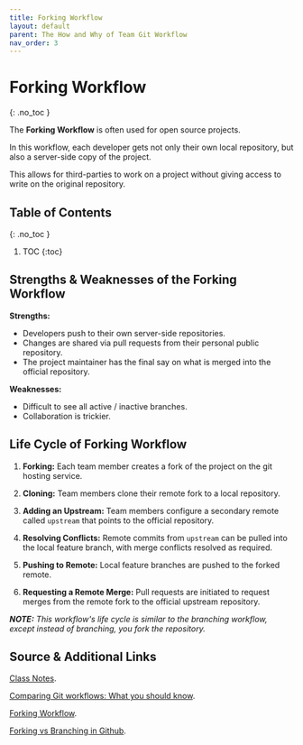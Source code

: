 ```yaml
---
title: Forking Workflow
layout: default
parent: The How and Why of Team Git Workflow
nav_order: 3
---
```


<!-- prettier-ignore-start -->

# Forking Workflow
{: .no_toc }

The **Forking Workflow** is often used for open source projects. 

In this workflow, each developer gets not only their own local repository, but also a server-side copy of the project.

This allows for third-parties to work on a project without giving access to write on the original repository.

## Table of Contents
{: .no_toc }

1. TOC
{:toc}

<!-- prettier-ignore-end -->

## Strengths & Weaknesses of the Forking Workflow

**Strengths:**
- Developers push to their own server-side repositories.
- Changes are shared via pull requests from their personal public repository.
- The project maintainer has the final say on what is merged into the official repository.

**Weaknesses:**
- Difficult to see all active / inactive branches.
- Collaboration is trickier.

## Life Cycle of Forking Workflow

1. **Forking:** Each team member creates a fork of the project on the git hosting service.

2. **Cloning:** Team members clone their remote fork to a local repository.

3. **Adding an Upstream:** Team members configure a secondary remote called `upstream` that points to the official repository.

4. **Resolving Conflicts:** Remote commits from `upstream` can be pulled into the local feature branch, with merge conflicts resolved as required.

5. **Pushing to Remote:** Local feature branches are pushed to the forked remote.

6. **Requesting a Remote Merge:** Pull requests are initiated to request merges from the remote fork to the official upstream repository.

_**NOTE:** This workflow's life cycle is similar to the branching workflow, except instead of branching, you fork the repository._

## Source & Additional Links

[Class Notes](https://learn.rrc.ca/d2l/le/content/645955/viewContent/10531991/View).

[Comparing Git workflows: What you should know](https://www.atlassian.com/git/tutorials/comparing-workflows).

[Forking Workflow](https://www.atlassian.com/git/tutorials/comparing-workflows/forking-workflow).

[Forking vs Branching in Github](https://stackoverflow.com/questions/3611256/forking-vs-branching-in-github).
